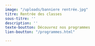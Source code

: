 ```yaml
---
image: "/uploads/banniere rentrée.jpg"
titre: Rentrée des classes
sous-titre: ''
description: ''
texte-boutton: Découvrez nos programmes
lien-boutton: "/programmes.html"

---
```

